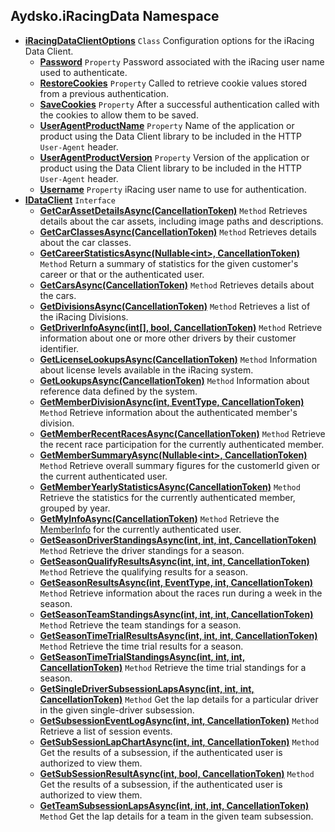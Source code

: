 ## Aydsko.iRacingData Namespace
- **[iRacingDataClientOptions](Aydsko.iRacingData.md#Aydsko.iRacingData.iRacingDataClientOptions 'Aydsko.iRacingData.iRacingDataClientOptions')** `Class` Configuration options for the iRacing Data Client.
  - **[Password](Aydsko.iRacingData.md#Aydsko.iRacingData.iRacingDataClientOptions.Password 'Aydsko.iRacingData.iRacingDataClientOptions.Password')** `Property` Password associated with the iRacing user name used to authenticate.
  - **[RestoreCookies](Aydsko.iRacingData.md#Aydsko.iRacingData.iRacingDataClientOptions.RestoreCookies 'Aydsko.iRacingData.iRacingDataClientOptions.RestoreCookies')** `Property` Called to retrieve cookie values stored from a previous authentication.
  - **[SaveCookies](Aydsko.iRacingData.md#Aydsko.iRacingData.iRacingDataClientOptions.SaveCookies 'Aydsko.iRacingData.iRacingDataClientOptions.SaveCookies')** `Property` After a successful authentication called with the cookies to allow them to be saved.
  - **[UserAgentProductName](Aydsko.iRacingData.md#Aydsko.iRacingData.iRacingDataClientOptions.UserAgentProductName 'Aydsko.iRacingData.iRacingDataClientOptions.UserAgentProductName')** `Property` Name of the application or product using the Data Client library to be included in the HTTP `User-Agent` header.
  - **[UserAgentProductVersion](Aydsko.iRacingData.md#Aydsko.iRacingData.iRacingDataClientOptions.UserAgentProductVersion 'Aydsko.iRacingData.iRacingDataClientOptions.UserAgentProductVersion')** `Property` Version of the application or product using the Data Client library to be included in the HTTP `User-Agent` header.
  - **[Username](Aydsko.iRacingData.md#Aydsko.iRacingData.iRacingDataClientOptions.Username 'Aydsko.iRacingData.iRacingDataClientOptions.Username')** `Property` iRacing user name to use for authentication.
- **[IDataClient](Aydsko.iRacingData.md#Aydsko.iRacingData.IDataClient 'Aydsko.iRacingData.IDataClient')** `Interface`
  - **[GetCarAssetDetailsAsync(CancellationToken)](Aydsko.iRacingData.md#Aydsko.iRacingData.IDataClient.GetCarAssetDetailsAsync(System.Threading.CancellationToken) 'Aydsko.iRacingData.IDataClient.GetCarAssetDetailsAsync(System.Threading.CancellationToken)')** `Method` Retrieves details about the car assets, including image paths and descriptions.
  - **[GetCarClassesAsync(CancellationToken)](Aydsko.iRacingData.md#Aydsko.iRacingData.IDataClient.GetCarClassesAsync(System.Threading.CancellationToken) 'Aydsko.iRacingData.IDataClient.GetCarClassesAsync(System.Threading.CancellationToken)')** `Method` Retrieves details about the car classes.
  - **[GetCareerStatisticsAsync(Nullable&lt;int&gt;, CancellationToken)](Aydsko.iRacingData.md#Aydsko.iRacingData.IDataClient.GetCareerStatisticsAsync(System.Nullable_int_,System.Threading.CancellationToken) 'Aydsko.iRacingData.IDataClient.GetCareerStatisticsAsync(System.Nullable<int>, System.Threading.CancellationToken)')** `Method` Return a summary of statistics for the given customer's career or that or the authenticated user.
  - **[GetCarsAsync(CancellationToken)](Aydsko.iRacingData.md#Aydsko.iRacingData.IDataClient.GetCarsAsync(System.Threading.CancellationToken) 'Aydsko.iRacingData.IDataClient.GetCarsAsync(System.Threading.CancellationToken)')** `Method` Retrieves details about the cars.
  - **[GetDivisionsAsync(CancellationToken)](Aydsko.iRacingData.md#Aydsko.iRacingData.IDataClient.GetDivisionsAsync(System.Threading.CancellationToken) 'Aydsko.iRacingData.IDataClient.GetDivisionsAsync(System.Threading.CancellationToken)')** `Method` Retrieves a list of the iRacing Divisions.
  - **[GetDriverInfoAsync(int[], bool, CancellationToken)](Aydsko.iRacingData.md#Aydsko.iRacingData.IDataClient.GetDriverInfoAsync(int[],bool,System.Threading.CancellationToken) 'Aydsko.iRacingData.IDataClient.GetDriverInfoAsync(int[], bool, System.Threading.CancellationToken)')** `Method` Retrieve information about one or more other drivers by their customer identifier.
  - **[GetLicenseLookupsAsync(CancellationToken)](Aydsko.iRacingData.md#Aydsko.iRacingData.IDataClient.GetLicenseLookupsAsync(System.Threading.CancellationToken) 'Aydsko.iRacingData.IDataClient.GetLicenseLookupsAsync(System.Threading.CancellationToken)')** `Method` Information about license levels available in the iRacing system.
  - **[GetLookupsAsync(CancellationToken)](Aydsko.iRacingData.md#Aydsko.iRacingData.IDataClient.GetLookupsAsync(System.Threading.CancellationToken) 'Aydsko.iRacingData.IDataClient.GetLookupsAsync(System.Threading.CancellationToken)')** `Method` Information about reference data defined by the system.
  - **[GetMemberDivisionAsync(int, EventType, CancellationToken)](Aydsko.iRacingData.md#Aydsko.iRacingData.IDataClient.GetMemberDivisionAsync(int,Aydsko.iRacingData.Common.EventType,System.Threading.CancellationToken) 'Aydsko.iRacingData.IDataClient.GetMemberDivisionAsync(int, Aydsko.iRacingData.Common.EventType, System.Threading.CancellationToken)')** `Method` Retrieve information about the authenticated member's division.
  - **[GetMemberRecentRacesAsync(CancellationToken)](Aydsko.iRacingData.md#Aydsko.iRacingData.IDataClient.GetMemberRecentRacesAsync(System.Threading.CancellationToken) 'Aydsko.iRacingData.IDataClient.GetMemberRecentRacesAsync(System.Threading.CancellationToken)')** `Method` Retrieve the recent race participation for the currently authenticated member.
  - **[GetMemberSummaryAsync(Nullable&lt;int&gt;, CancellationToken)](Aydsko.iRacingData.md#Aydsko.iRacingData.IDataClient.GetMemberSummaryAsync(System.Nullable_int_,System.Threading.CancellationToken) 'Aydsko.iRacingData.IDataClient.GetMemberSummaryAsync(System.Nullable<int>, System.Threading.CancellationToken)')** `Method` Retrieve overall summary figures for the customerId given or the current authenticated user.
  - **[GetMemberYearlyStatisticsAsync(CancellationToken)](Aydsko.iRacingData.md#Aydsko.iRacingData.IDataClient.GetMemberYearlyStatisticsAsync(System.Threading.CancellationToken) 'Aydsko.iRacingData.IDataClient.GetMemberYearlyStatisticsAsync(System.Threading.CancellationToken)')** `Method` Retrieve the statistics for the currently authenticated member, grouped by year.
  - **[GetMyInfoAsync(CancellationToken)](Aydsko.iRacingData.md#Aydsko.iRacingData.IDataClient.GetMyInfoAsync(System.Threading.CancellationToken) 'Aydsko.iRacingData.IDataClient.GetMyInfoAsync(System.Threading.CancellationToken)')** `Method` Retrieve the [MemberInfo](Aydsko.iRacingData.Member.md#Aydsko.iRacingData.Member.MemberInfo 'Aydsko.iRacingData.Member.MemberInfo') for the currently authenticated user.
  - **[GetSeasonDriverStandingsAsync(int, int, int, CancellationToken)](Aydsko.iRacingData.md#Aydsko.iRacingData.IDataClient.GetSeasonDriverStandingsAsync(int,int,int,System.Threading.CancellationToken) 'Aydsko.iRacingData.IDataClient.GetSeasonDriverStandingsAsync(int, int, int, System.Threading.CancellationToken)')** `Method` Retrieve the driver standings for a season.
  - **[GetSeasonQualifyResultsAsync(int, int, int, CancellationToken)](Aydsko.iRacingData.md#Aydsko.iRacingData.IDataClient.GetSeasonQualifyResultsAsync(int,int,int,System.Threading.CancellationToken) 'Aydsko.iRacingData.IDataClient.GetSeasonQualifyResultsAsync(int, int, int, System.Threading.CancellationToken)')** `Method` Retrieve the qualifying results for a season.
  - **[GetSeasonResultsAsync(int, EventType, int, CancellationToken)](Aydsko.iRacingData.md#Aydsko.iRacingData.IDataClient.GetSeasonResultsAsync(int,Aydsko.iRacingData.Common.EventType,int,System.Threading.CancellationToken) 'Aydsko.iRacingData.IDataClient.GetSeasonResultsAsync(int, Aydsko.iRacingData.Common.EventType, int, System.Threading.CancellationToken)')** `Method` Retrieve information about the races run during a week in the season.
  - **[GetSeasonTeamStandingsAsync(int, int, int, CancellationToken)](Aydsko.iRacingData.md#Aydsko.iRacingData.IDataClient.GetSeasonTeamStandingsAsync(int,int,int,System.Threading.CancellationToken) 'Aydsko.iRacingData.IDataClient.GetSeasonTeamStandingsAsync(int, int, int, System.Threading.CancellationToken)')** `Method` Retrieve the team standings for a season.
  - **[GetSeasonTimeTrialResultsAsync(int, int, int, CancellationToken)](Aydsko.iRacingData.md#Aydsko.iRacingData.IDataClient.GetSeasonTimeTrialResultsAsync(int,int,int,System.Threading.CancellationToken) 'Aydsko.iRacingData.IDataClient.GetSeasonTimeTrialResultsAsync(int, int, int, System.Threading.CancellationToken)')** `Method` Retrieve the time trial results for a season.
  - **[GetSeasonTimeTrialStandingsAsync(int, int, int, CancellationToken)](Aydsko.iRacingData.md#Aydsko.iRacingData.IDataClient.GetSeasonTimeTrialStandingsAsync(int,int,int,System.Threading.CancellationToken) 'Aydsko.iRacingData.IDataClient.GetSeasonTimeTrialStandingsAsync(int, int, int, System.Threading.CancellationToken)')** `Method` Retrieve the time trial standings for a season.
  - **[GetSingleDriverSubsessionLapsAsync(int, int, int, CancellationToken)](Aydsko.iRacingData.md#Aydsko.iRacingData.IDataClient.GetSingleDriverSubsessionLapsAsync(int,int,int,System.Threading.CancellationToken) 'Aydsko.iRacingData.IDataClient.GetSingleDriverSubsessionLapsAsync(int, int, int, System.Threading.CancellationToken)')** `Method` Get the lap details for a particular driver in the given single-driver subsession.
  - **[GetSubsessionEventLogAsync(int, int, CancellationToken)](Aydsko.iRacingData.md#Aydsko.iRacingData.IDataClient.GetSubsessionEventLogAsync(int,int,System.Threading.CancellationToken) 'Aydsko.iRacingData.IDataClient.GetSubsessionEventLogAsync(int, int, System.Threading.CancellationToken)')** `Method` Retrieve a list of session events.
  - **[GetSubSessionLapChartAsync(int, int, CancellationToken)](Aydsko.iRacingData.md#Aydsko.iRacingData.IDataClient.GetSubSessionLapChartAsync(int,int,System.Threading.CancellationToken) 'Aydsko.iRacingData.IDataClient.GetSubSessionLapChartAsync(int, int, System.Threading.CancellationToken)')** `Method` Get the results of a subsession, if the authenticated user is authorized to view them.
  - **[GetSubSessionResultAsync(int, bool, CancellationToken)](Aydsko.iRacingData.md#Aydsko.iRacingData.IDataClient.GetSubSessionResultAsync(int,bool,System.Threading.CancellationToken) 'Aydsko.iRacingData.IDataClient.GetSubSessionResultAsync(int, bool, System.Threading.CancellationToken)')** `Method` Get the results of a subsession, if the authenticated user is authorized to view them.
  - **[GetTeamSubsessionLapsAsync(int, int, int, CancellationToken)](Aydsko.iRacingData.md#Aydsko.iRacingData.IDataClient.GetTeamSubsessionLapsAsync(int,int,int,System.Threading.CancellationToken) 'Aydsko.iRacingData.IDataClient.GetTeamSubsessionLapsAsync(int, int, int, System.Threading.CancellationToken)')** `Method` Get the lap details for a team in the given team subsession.